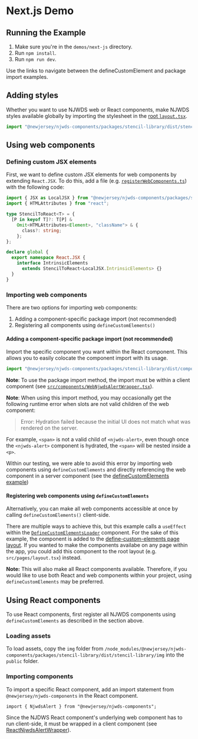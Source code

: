 # Next.js Demo

## Running the Example

1. Make sure you're in the `demos/next-js` directory.
2. Run `npm install`.
3. Run `npm run dev`.

Use the links to navigate between the defineCustomElement and package import examples.

## Adding styles

Whether you want to use NJWDS web or React components, make NJWDS styles available globally by importing the stylesheet in the [root `layout.tsx`](https://github.com/newjersey/njwds-components-demo/blob/main/demos/next-js/src/app/layout.tsx).

```ts
import "@newjersey/njwds-components/packages/stencil-library/dist/stencil-library/css/styles.css";
```

## Using web components

### Defining custom JSX elements

First, we want to define custom JSX elements for web components by extending `React.JSX`. To do this, add a file (e.g. [`registerWebComponents.ts`](https://github.com/newjersey/njwds-components-demo/blob/main/demos/next-js/src/registerWebComponents.ts)) with the following code:

```ts
import { JSX as LocalJSX } from "@newjersey/njwds-components/packages/stencil-library/loader";
import { HTMLAttributes } from "react";

type StencilToReact<T> = {
  [P in keyof T]?: T[P] &
    Omit<HTMLAttributes<Element>, "className"> & {
      class?: string;
    };
};

declare global {
  export namespace React.JSX {
    interface IntrinsicElements
      extends StencilToReact<LocalJSX.IntrinsicElements> {}
  }
}
```

### Importing web components

There are two options for importing web components:

1. Adding a component-specific package import (not recommended)
2. Registering all components using `defineCustomElements()`

#### Adding a component-specific package import (not recommended)

Import the specific component you want within the React component. This allows you to easily colocate the component import with its usage.

```ts
import "@newjersey/njwds-components/packages/stencil-library/dist/components/njwds-alert";
```

**Note**: To use the package import method, the import must be within a client component (see [`src/components/WebNjwdsAlertWrapper.tsx`](https://github.com/newjersey/njwds-components-demo/blob/main/demos/next-js/src/components/WebNjwdsAlertWrapper.tsx)).

**Note**: When using this import method, you may occasionally get the following runtime error when slots are not valid children of the web component:

> Error: Hydration failed because the initial UI does not match what was rendered on the server.

For example, `<span>` is not a valid child of `<njwds-alert>`, even though once the `<njwds-alert>` component is hydrated, the `<span>` will be nested inside a `<p>`.

Within our testing, we were able to avoid this error by importing web components using `defineCustomElements` and directly referencing the web component in a server component (see the [defineCustomElements example](https://github.com/newjersey/njwds-components-demo/blob/main/demos/next-js/src/app/define-custom-elements/page.tsx))

#### Registering web components using `defineCustomElements`

Alternatively, you can make all web components accessible at once by calling `defineCustomElements()` client-side.

There are multiple ways to achieve this, but this example calls a `useEffect` within the [`DefineCustomElementsLoader`](https://github.com/newjersey/njwds-components-demo/blob/main/demos/next-js/src/DefineCustomElementsLoader.tsx) component. For the sake of this example, the component is added to the [define-custom-elements page layout](https://github.com/newjersey/njwds-components-demo/blob/main/demos/next-js/src/app/define-custom-elements/layout.tsx). If you wanted to make the components availabe on any page within the app, you could add this component to the root layout (e.g. `src/pages/layout.tsx`) instead.

**Note:** This will also make all React components available. Therefore, if you would like to use both React and web components within your project, using `defineCustomElements` may be preferred.

## Using React components

To use React components, first register all NJWDS components using `defineCustomElements` as described in the section above.

### Loading assets

To load assets, copy the `img` folder from `/node_modules/@newjersey/njwds-components/packages/stencil-library/dist/stencil-library/img` into the `public` folder.

### Importing components

To import a specific React component, add an import statement from `@newjersey/njwds-components` in the React component.

```tsx
import { NjwdsAlert } from "@newjersey/njwds-components";
```

Since the NJDWS React component's underlying web component has to run client-side, it must be wrapped in a client component (see [ReactNjwdsAlertWrapper](https://github.com/newjersey/njwds-components-demo/blob/main/demos/next-js/src/components/ReactNjwdsAlertWrapper.tsx)).
